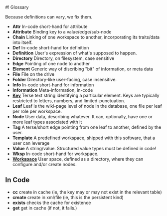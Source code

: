#! Glossary

Because definitions can vary, we fix them.

*	**Attr**			In-code short-hand for attribute
*	**Attribute**		Binding key to a value/edge/sub-node
*	**Chain**			Linking of one workspace to another, incorporating its traits/data into itself.
*	**Def**				In-code short-hand for definition
*	**Definition**		User's expression of what's supposed to happen.
*   **Directory**       Directory, on filesystem, case sensitive
*	**Edge**			Pointing of one node to another
*	**Element**			Generic way of discribing "bit" of information, or meta data
*   **File**            File on the drive
*   **Folder**          Directory-like user-facing, case insensitive.
*	**Info**			In-code short-hand for information
*	**Information**		Meta-information, in-code
*	[**Key**](keys.md)	Terse text string identifying a particular element.  Keys are typically restricted to letters, numbers, and limited-punctuation.
*	**Leaf**			Leaf is the wiki-page level of node in the database, one file per leaf per role per workspace.  
*	**Node**			User data, describing whatever.  It can, optionally, have one or more leaf types associated with it
*	**Tag**				A terse/short edge pointing from one leaf to another, defined by the user.
*	**Template**		A predefined workspace, shipped with this software, that a user can leverage
*	**Value**			A string/value.  Structured value types must be defined in code!
*	**Wksp**			In-code short-hand for workspace.
*	[**Workspace**](workspaces.md)		User space, defined as a directory, where they can configure and/or create nodes.

##  In Code

*   **cc**              create in cache (ie, the key may or may not exist in the relevant table)
*   **create**          create in xml/file (ie, this is the persistent kind)
*   **exists**          checks the cache for existence
*   **get**             get in cache (if not, it fails.)


